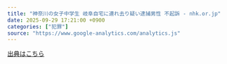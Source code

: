 ```yaml
---
title: "神奈川の女子中学生 岐阜自宅に連れ去り疑い逮捕男性 不起訴 - nhk.or.jp"
date: 2025-09-29 17:21:00 +0900
categories: ["犯罪"]
source: "https://www.google-analytics.com/analytics.js"
---
```


[出典はこちら](https://www.google-analytics.com/analytics.js)
